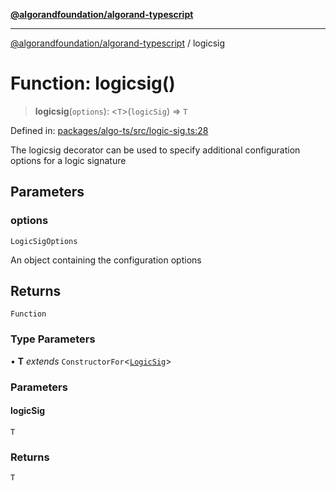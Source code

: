[**@algorandfoundation/algorand-typescript**](../README.md)

***

[@algorandfoundation/algorand-typescript](../README.md) / logicsig

# Function: logicsig()

> **logicsig**(`options`): \<`T`\>(`logicSig`) => `T`

Defined in: [packages/algo-ts/src/logic-sig.ts:28](https://github.com/algorandfoundation/puya-ts/blob/main/packages/algo-ts/src/logic-sig.ts#L28)

The logicsig decorator can be used to specify additional configuration options for a logic signature

## Parameters

### options

`LogicSigOptions`

An object containing the configuration options

## Returns

`Function`

### Type Parameters

• **T** *extends* `ConstructorFor`\<[`LogicSig`](../classes/LogicSig.md)\>

### Parameters

#### logicSig

`T`

### Returns

`T`
